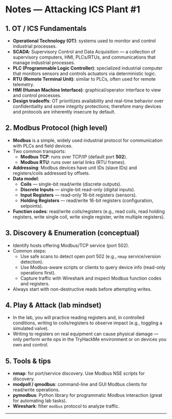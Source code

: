 # Notes — Attacking ICS Plant #1

## 1. OT / ICS Fundamentals
- **Operational Technology (OT)**: systems used to monitor and control industrial processes.
- **SCADA**: Supervisory Control and Data Acquisition — a collection of supervisory computers, HMI, PLCs/RTUs, and communications that manage industrial processes.
- **PLC (Programmable Logic Controller)**: specialized industrial computer that monitors sensors and controls actuators via deterministic logic.
- **RTU (Remote Terminal Unit)**: similar to PLCs, often used for remote telemetry.
- **HMI (Human Machine Interface)**: graphical/operator interface to view and control processes.
- **Design tradeoffs**: OT prioritizes availability and real-time behavior over confidentiality and some integrity protections; therefore many devices and protocols are inherently insecure by default.

## 2. Modbus Protocol (high level)
- **Modbus** is a simple, widely used industrial protocol for communication with PLCs and field devices.
- Two common transports:
  - **Modbus TCP**: runs over TCP/IP (default port **502**).
  - **Modbus RTU**: runs over serial links (RTU frames).
- **Addressing**: Modbus devices have unit IDs (slave IDs) and registers/coils addressed by offsets.
- **Data model**:
  - **Coils** — single-bit read/write (discrete outputs).
  - **Discrete Inputs** — single-bit read-only (digital inputs).
  - **Input Registers** — read-only 16-bit registers (sensors).
  - **Holding Registers** — read/write 16-bit registers (configuration, setpoints).
- **Function codes**: read/write coils/registers (e.g., read coils, read holding registers, write single coil, write single register, write multiple registers).

## 3. Discovery & Enumeration (conceptual)
- Identify hosts offering Modbus/TCP service (port 502).
- Common steps:
  - Use safe scans to detect open port 502 (e.g., `nmap` service/version detection).
  - Use Modbus-aware scripts or clients to query device info (read-only operations first).
  - Capture traffic with Wireshark and inspect Modbus function codes and registers.
- Always start with non-destructive reads before attempting writes.

## 4. Play & Attack (lab mindset)
- In the lab, you will practice reading registers and, in controlled conditions, writing to coils/registers to observe impact (e.g., toggling a simulated valve).
- Writing to registers on real equipment can cause physical damage — only perform write ops in the TryHackMe environment or on devices you own and control.

## 5. Tools & tips
- **nmap**: for port/service discovery. Use Modbus NSE scripts for discovery.
- **modpoll / qmodbus**: command-line and GUI Modbus clients for read/write operations.
- **pymodbus**: Python library for programmatic Modbus interaction (great for automating lab tasks).
- **Wireshark**: filter `modbus` protocol to analyze traffic.

---

